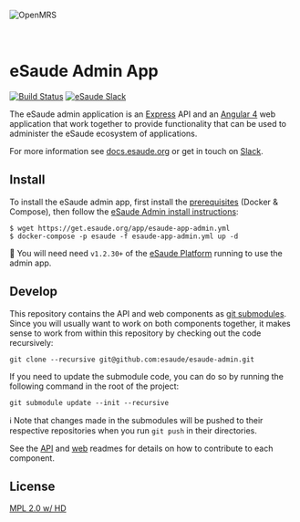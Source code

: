 <br/><br/><br/>
<img src="https://s3-eu-west-1.amazonaws.com/esaude/images/esaude-site-header.png" alt="OpenMRS"/>
<br/><br/><br/>

# eSaude Admin App

[![Build Status](https://omrs-shields.psbrandt.io/custom/esaude/docs/blue?logo=esaude)](https://docs.esaude.org)
[![eSaude Slack](https://slack.esaude.org/badge.svg)](https://slack.esaude.org)

The eSaude admin application is an [Express](https://expressjs.com/) API and an
[Angular 4](https://angular.io/) web application that work together to
provide functionality that can be used to administer the eSaude ecosystem of
applications.

For more information see [docs.esaude.org](https://docs.esaude.org) or get in
touch on [Slack](https://paper.dropbox.com/doc/eSaude-Communication-Tools-BVFLlm1LzQqqVoOXtEXwJ#:uid=29125003&h2=Slack).

## Install

To install the eSaude admin app, first install the [prerequisites](https://paper.dropbox.com/doc/eSaude-App-Install-Guide-Uvk5mTlgG2m0nyOYy5Zyg#:uid=515415815748821&h2=Prerequisites) (Docker & Compose), then follow the [eSaude Admin install instructions](https://paper.dropbox.com/doc/eSaude-App-Install-Guide-Uvk5mTlgG2m0nyOYy5Zyg#:uid=853323144286988&h2=eSaude-Admin):

```
$ wget https://get.esaude.org/app/esaude-app-admin.yml
$ docker-compose -p esaude -f esaude-app-admin.yml up -d
```

:pushpin: You will need need `v1.2.30+` of the [eSaude Platform](https://paper.dropbox.com/doc/eSaude-App-Install-Guide-Uvk5mTlgG2m0nyOYy5Zyg#:uid=496479570672974&h2=eSaude-EMR-Platform) running to use the admin app.

## Develop

This repository contains the API and web components as [git submodules](https://github.com/blog/2104-working-with-submodules). Since you will
usually want to work on both components together, it makes sense to work from
within this repository by checking out the code recursively:

```
git clone --recursive git@github.com:esaude/esaude-admin.git
```

If you need to update the submodule code, you can do so by running the following
command in the root of the project:

```
git submodule update --init --recursive
```

:information_source: Note that changes made in the submodules will be pushed to
their respective repositories when you run `git push` in their directories.

See the [API](https://github.com/esaude/esaude-admin-api/blob/master/readme.md) and [web](https://github.com/esaude/esaude-admin-web/blob/master/readme.md) readmes for details on how to contribute to
each component.

## License

[MPL 2.0 w/ HD](http://openmrs.org/license/)
